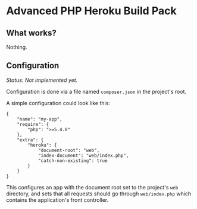# Advanced PHP Heroku Build Pack

## What works?

Nothing.

## Configuration

_Status: Not implemented yet._

Configuration is done via a file named `composer.json` in the project's
root.

A simple configuration could look like this:

    {
        "name": "my-app",
        "require": {
            "php": ">=5.4.0"
        },
        "extra": {
            "heroku": {
                "document-root": "web",
                "index-document": "web/index.php",
                "catch-non-existing": true
            }
        }
    }

This configures an app with the document root set to the project's `web`
directory, and sets that all requests should go through `web/index.php`
which contains the application's front controller.

